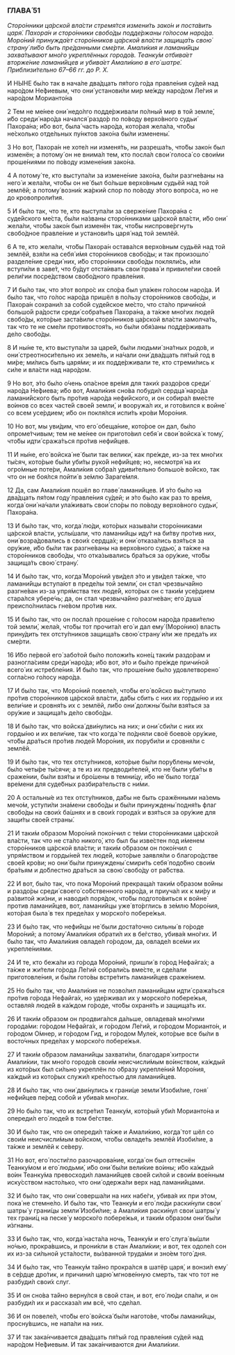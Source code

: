 ### ГЛАВА́ 51

_Сторо́нники ца́рской вла́сти стремя́тся измени́ть зако́н и поста́вить царя́. Пахора́н и сторо́нники свобо́ды подде́ржаны го́лосом наро́да. Моро́ний принужда́ет сторо́нников ца́рской вла́сти защища́ть свою́ страну́ ли́бо быть пре́данными сме́рти. Амали́кия и ламани́йцы захва́тывают мно́го укреплённых городо́в. Теанку́м отбива́ет вторже́ние ламани́йцев и убива́ет Амали́кию в его́ шатре́. Приблизи́тельно 67–66 гг. до Р. Х._

И НЫ́НЕ бы́ло так в нача́ле два́дцать пя́того го́да правле́ния су́дей над наро́дом Не́фиевым, что они́ установи́ли мир ме́жду наро́дом Ле́гия и наро́дом Морианто́на

2 Тем не ме́нее они́ недо́лго подде́рживали по́лный мир в той земле́, и́бо среди́ наро́да начался́ раздо́р по по́воду верхо́вного судьи́ Пахора́на; и́бо вот, была́ часть наро́да, кото́рая жела́ла, что́бы не́сколько отде́льных пу́нктов зако́на бы́ли изменены́.

3 Но вот, Пахора́н не хоте́л ни изменя́ть, ни разреша́ть, что́бы зако́н был изменён; а потому́ он не внима́л тем, кто посла́л свои́ голоса́ со свои́ми проше́ниями по по́воду измене́ния зако́на.

4 А потому́ те, кто выступа́ли за измене́ние зако́на, бы́ли разгне́ваны на него́ и жела́ли, что́бы он не́ был бо́льше верхо́вным судьёй над той землёй; а потому́ возни́к жа́ркий спор по по́воду э́того вопро́са, но не до кровопроли́тия.

5 И бы́ло так, что те, кто выступа́ли за сверже́ние Пахора́на с суде́йского ме́ста, бы́ли на́званы сторо́нниками ца́рской вла́сти, и́бо они́ жела́ли, что́бы зако́н был изменён так, что́бы ниспрове́ргнуть свобо́дное правле́ние и установи́ть царя́ над той землёй.

6 А те, кто жела́ли, что́бы Пахора́н остава́лся верхо́вным судьёй над той землёй, взя́ли на себя́ и́мя сторо́нников свобо́ды; и так произошло́ разделе́ние среди́ них, и́бо сторо́нники свобо́ды покляли́сь, и́ли вступи́ли в заве́т, что бу́дут отста́ивать свои́ права́ и привиле́гии свое́й рели́гии посре́дством свобо́дного правле́ния.

7 И бы́ло так, что э́тот вопро́с их спо́ра был ула́жен го́лосом наро́да. И бы́ло так, что го́лос наро́да пришёл в по́льзу сторо́нников свобо́ды, и Пахора́н сохрани́л за собо́й суде́йское ме́сто, что ста́ло причи́ной большо́й ра́дости среди́ собра́тьев Пахора́на, а та́кже мно́гих люде́й свобо́ды, кото́рые заста́вили сторо́нников ца́рской вла́сти замолча́ть, так что те не сме́ли противостоя́ть, но бы́ли обя́заны подде́рживать де́ло свобо́ды.

8 И ны́не те, кто выступа́ли за царе́й, бы́ли людьми́ зна́тных родо́в, и они́ стреотноси́тельно их земе́ль, и на́чали они́ два́дцать пя́тый год в ми́ре; ми́лись быть царя́ми; и их подде́рживали те, кто стреми́лись к си́ле и вла́сти над наро́дом.

9 Но вот, э́то бы́ло о́чень опа́сное вре́мя для таки́х раздо́ров среди́ наро́да Не́фиева; и́бо вот, Амали́кия сно́ва побуди́л сердца́ наро́да ламани́йского быть про́тив наро́да нефи́йского, и он собира́л вме́сте во́инов со всех часте́й свое́й земли́, и вооружа́л их, и гото́вился к войне́ со всем усе́рдием; и́бо он покля́лся испи́ть кро́ви Моро́ния.

10 Но вот, мы уви́дим, что его́ обеща́ние, кото́рое он дал, бы́ло опроме́тчивым; тем не ме́нее он пригото́вил себя́ и свои́ войска́ к тому́, что́бы идти́ сража́ться про́тив нефи́йцев.

11 И ны́не, его́ войска́ не́ были так велики́, как пре́жде, из-за тех мно́гих ты́сяч, кото́рые бы́ли уби́ты руко́й нефи́йцев; но, несмотря́ на их огро́мные поте́ри, Амали́кия собра́л удиви́тельно большо́е во́йско, так что он не боя́лся пойти́ в зе́млю Зараге́мля.

12 Да, сам Амали́кия пошёл во главе́ ламани́йцев. И э́то бы́ло на два́дцать пя́том году́ правле́ния су́дей; и э́то бы́ло как раз то вре́мя, когда́ они́ на́чали ула́живать свои́ спо́ры по по́воду верхо́вного судьи́, Пахора́на.

13 И бы́ло так, что, когда́ лю́ди, кото́рых называ́ли сторо́нниками ца́рской вла́сти, услы́шали, что ламани́йцы иду́т на би́тву про́тив них, они́ возра́довались в свои́х сердца́х; и они́ отказа́лись взя́ться за ору́жие, и́бо бы́ли так разгне́ваны на верхо́вного судью́, а та́кже на сторо́нников свобо́ды, что отка́зывались бра́ться за ору́жие, что́бы защища́ть свою́ страну́.

14 И бы́ло так, что, когда́ Моро́ний уви́дел э́то и уви́дел та́кже, что ламани́йцы вступа́ют в преде́лы той земли́, он стал чрезвыча́йно разгне́ван из-за упря́мства тех люде́й, кото́рых он с таки́м усе́рдием стара́лся убере́чь; да, он стал чрезвыча́йно разгне́ван; его́ душа́ преиспо́лнилась гне́вом про́тив них.

15 И бы́ло так, что он посла́л проше́ние с го́лосом наро́да прави́телю той земли́, жела́я, что́бы тот прочита́л его́ и дал ему́ (Моро́нию) власть прину́дить тех отсту́пников защища́ть свою́ страну́ и́ли же преда́ть их сме́рти.

16 И́бо пе́рвой его́ забо́той бы́ло положи́ть коне́ц таки́м раздо́рам и разногла́сиям среди́ наро́да; и́бо вот, э́то и бы́ло пре́жде причи́ной всего́ их истребле́ния. И бы́ло так, что проше́ние бы́ло удовлетворено́ согла́сно го́лосу наро́да.

17 И бы́ло так, что Моро́ний повеле́л, что́бы его́ во́йско вы́ступило про́тив сторо́нников ца́рской вла́сти, да́бы сбить с них их горды́ню и их вели́чие и сровня́ть их с землёй, ли́бо они́ должны́ бы́ли взя́ться за ору́жие и защища́ть де́ло свобо́ды.

18 И бы́ло так, что войска́ дви́нулись на них; и они́ сби́ли с них их горды́ню и их вели́чие, так что когда́ те по́дняли своё боево́е ору́жие, что́бы дра́ться про́тив люде́й Моро́ния, их поруби́ли и сровня́ли с землёй.

19 И бы́ло так, что тех отсту́пников, кото́рые бы́ли пору́блены мечо́м, бы́ло четы́ре ты́сячи; а те из их предводи́телей, кто не́ были уби́ты в сраже́нии, бы́ли взя́ты и бро́шены в темни́цу, и́бо не́ было тогда́ вре́мени для суде́бных разбира́тельств с ни́ми.

20 А остальны́е из тех отсту́пников, да́бы не быть сражёнными на́земь мечо́м, уступи́ли зна́мени свобо́ды и бы́ли принуждены́ подня́ть флаг свобо́ды на свои́х ба́шнях и в свои́х города́х и взя́ться за ору́жие для защи́ты свое́й страны́.

21 И таки́м о́бразом Моро́ний поко́нчил с те́ми сторо́нниками ца́рской вла́сти, так что не ста́ло никого́, кто был бы изве́стен под и́менем сторо́нников ца́рской вла́сти; и таки́м о́бразом он поко́нчил с упря́мством и горды́ней тех люде́й, кото́рые заявля́ли о благоро́дстве свое́й кро́ви; но они́ бы́ли принуждены́ смири́ть себя́ подо́бно свои́м бра́тьям и до́блестно дра́ться за свою́ свобо́ду от ра́бства.

22 И вот, бы́ло так, что пока́ Моро́ний прекраща́л таки́м о́бразом во́йны и раздо́ры среди́ своего́ со́бственного наро́да, и приуча́л их к ми́ру и ра́звитой жи́зни, и наводи́л поря́док, что́бы подгото́виться к войне́ против ламани́йцев, вот, ламани́йцы уже́ вто́рглись в зе́млю Моро́ния, кото́рая была́ в тех преде́лах у морско́го побере́жья.

23 И бы́ло так, что нефи́йцы не́ были доста́точно сильны́ в го́роде Моро́ний; а потому́ Амали́кия обрати́л их в бе́гство, убива́я мно́гих. И бы́ло так, что Амали́кия овладе́л го́родом, да, овладе́л все́ми их укрепле́ниями.

24 И те, кто бежа́ли из го́рода Моро́ний, пришли́ в го́род Нефайга́х; а та́кже и жи́тели го́рода Ле́гий собрали́сь вме́сте, и сде́лали приготовле́ния, и бы́ли гото́вы встре́тить ламани́йцев сраже́нием.

25 Но бы́ло так, что Амали́кия не позво́лил ламани́йцам идти́ сража́ться про́тив го́рода Нефайга́х, но уде́рживал их у морско́го побере́жья, оставля́я люде́й в ка́ждом го́роде, что́бы охраня́ть и защища́ть их.

26 И таки́м о́бразом он продвига́лся да́льше, овладева́я мно́гими города́ми: го́родом Нефайга́х, и го́родом Ле́гий, и го́родом Морианто́н, и го́родом О́мнер, и го́родом Гид, и го́родом Муле́к, кото́рые все бы́ли в восто́чных преде́лах у морско́го побере́жья.

27 И таки́м о́бразом ламани́йцы захвати́ли, благодаря́ хитрости Амали́кии, так мно́го городо́в свои́м неисчисли́мым во́инством, ка́ждый из кото́рых был си́льно укреплён по о́бразу укрепле́ний Моро́ния, ка́ждый из кото́рых служи́л кре́постью для ламани́йцев.

28 И бы́ло так, что они́ дви́нулись к грани́це земли́ Изоби́лие, гоня́ нефи́йцев пе́ред собо́й и убива́я мно́гих.

29 Но бы́ло так, что их встре́тил Теанку́м, кото́рый уби́л Морианто́на и опереди́л его́ люде́й в том бе́гстве.

30 И бы́ло так, что он опереди́л та́кже и Амали́кию, когда́ тот шёл со свои́м неисчисли́мым во́йском, что́бы овладе́ть землёй Изоби́лие, а та́кже и землёй к се́веру.

31 Но вот, его́ пости́гло разочарова́ние, когда́ он был оттеснён Теанку́мом и его́ людьми́, и́бо они́ бы́ли вели́кие во́ины; и́бо ка́ждый во́ин Теанку́ма превосходи́л ламани́йцев свое́й си́лой и свои́м вое́нным иску́сством насто́лько, что они́ одержа́ли верх над ламани́йцами.

32 И бы́ло так, что они́ соверша́ли на них набе́ги, убива́я их при э́том, пока́ не стемне́ло. И бы́ло так, что Теанку́м и его́ лю́ди раски́нули свои́ шатры́ у грани́цы земли́ Изоби́лие; а Амали́кия раски́нул свои́ шатры́ у тех грани́ц на песке́ у морско́го побере́жья, и таки́м о́бразом они́ бы́ли и́згнаны.

33 И бы́ло так, что, когда́ наста́ла ночь, Теанку́м и его́ слуга́ вы́шли но́чью, прокра́вшись, и прони́кли в стан Амали́кии; и вот, тех одоле́л сон их из-за си́льной уста́лости, вы́званной труда́ми и зно́ем того́ дня.

34 И бы́ло так, что Теанку́м та́йно прокра́лся в шатёр царя́, и вонзи́л ему́ в се́рдце дро́тик, и причини́л царю́ мгнове́нную смерть, так что тот не разбуди́л свои́х слуг.

35 И он сно́ва та́йно верну́лся в свой стан, и вот, его́ лю́ди спа́ли, и он разбуди́л их и рассказа́л им всё, что сде́лал.

36 И он повеле́л, что́бы его́ войска́ бы́ли нагото́ве, что́бы ламани́йцы, просну́вшись, не напа́ли на них.

37 И так зака́нчивается два́дцать пя́тый год правле́ния су́дей над наро́дом Не́фиевым. И так зака́нчиваются дни Амали́кии.
